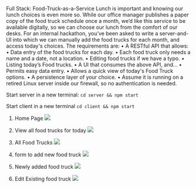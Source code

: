 Full Stack: Food-Truck-as-a-Service
Lunch is important and knowing our lunch choices is even more so. While our office manager publishes a paper copy of the food truck schedule once a month, we’d like this service to be available digitally, so we can choose our lunch from the comfort of our desks. For an internal hackathon, you’ve been asked to write a server-and-UI into which we can manually add the food trucks for each month, and access today's choices. The requirements are:
•	A RESTful API that allows:
•	Data entry of the food trucks for each day.
•	Each food truck only needs a name and a date, not a location.
•	Editing food trucks if we have a typo.
•	Listing today’s Food trucks.
•	A UI that consumes the above API, and...
•	Permits easy data entry.
•	Allows a quick view of today's Food Truck options.
•	A persistence layer of your choice.
•	Assume it is running on a retired Linux server inside our firewall, so no authentication is needed.

Start server in  a new terminal:
`cd server && npm start`

Start client in a new terminal
`cd client && npm start`

1. Home Page
   ![](https://github.com/pravncnr/food-truck/tree/main//screenshots/Screenshot%202023-03-13%20at%202.21.27%20AM.png)

2. View all food trucks for today
   ![](https://github.com/pravncnr/food-truck/tree/main//screenshots/Screenshot%202023-03-13%20at%202.21.51%20AM.png)

3. All Food Trucks
   ![](https://github.com/pravncnr/food-truck/tree/main//screenshots/Screenshot%202023-03-13%20at%202.22.12%20AM.png)

4. form to add new food truck
   ![](https://github.com/pravncnr/food-truck/tree/main//screenshots/Screenshot%202023-03-13%20at%202.22.42%20AM.png)

5. Newly added food truck
   ![](https://github.com/pravncnr/food-truck/tree/main//screenshots/Screenshot%202023-03-13%20at%202.23.07%20AM.png)

6. Edit Existing food truck
   ![](https://github.com/pravncnr/food-truck/tree/main//screenshots/Screenshot%202023-03-13%20at%202.24.34%20AM.png)
